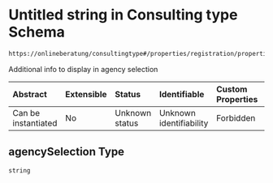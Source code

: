 # Untitled string in Consulting type Schema

```txt
https://onlineberatung/consultingtype#/properties/registration/properties/notes/properties/agencySelection
```

Additional info to display in agency selection

| Abstract            | Extensible | Status         | Identifiable            | Custom Properties | Additional Properties | Access Restrictions | Defined In                                                           |
| :------------------ | :--------- | :------------- | :---------------------- | :---------------- | :-------------------- | :------------------ | :------------------------------------------------------------------- |
| Can be instantiated | No         | Unknown status | Unknown identifiability | Forbidden         | Allowed               | none                | [consulting-type.json*](consulting-type.json "open original schema") |

## agencySelection Type

`string`
